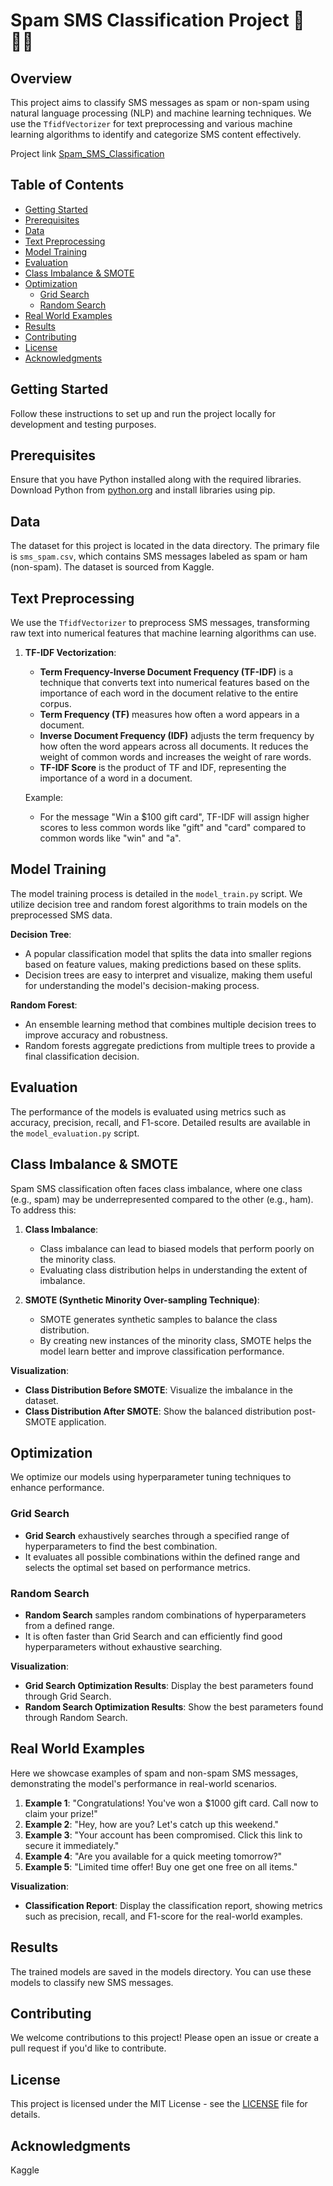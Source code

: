 # Spam SMS Classification Project 📱🕵️‍♂️

## Overview
This project aims to classify SMS messages as spam or non-spam using natural language processing (NLP) and machine learning techniques. We use the `TfidfVectorizer` for text preprocessing and various machine learning algorithms to identify and categorize SMS content effectively.

Project link [Spam_SMS_Classification](https://spam-sms-classification.streamlit.app/)

## Table of Contents
- [Getting Started](#getting-started)
- [Prerequisites](#prerequisites)
- [Data](#data)
- [Text Preprocessing](#text-preprocessing)
- [Model Training](#model-training)
- [Evaluation](#evaluation)
- [Class Imbalance & SMOTE](#class-imbalance--smote)
- [Optimization](#optimization)
  - [Grid Search](#grid-search)
  - [Random Search](#random-search)
- [Real World Examples](#real-world-examples)
- [Results](#results)
- [Contributing](#contributing)
- [License](#license)
- [Acknowledgments](#acknowledgments)

## Getting Started
Follow these instructions to set up and run the project locally for development and testing purposes.

## Prerequisites
Ensure that you have Python installed along with the required libraries. Download Python from [python.org](https://www.python.org/) and install libraries using pip.

## Data
The dataset for this project is located in the data directory. The primary file is `sms_spam.csv`, which contains SMS messages labeled as spam or ham (non-spam). The dataset is sourced from Kaggle.

## Text Preprocessing
We use the `TfidfVectorizer` to preprocess SMS messages, transforming raw text into numerical features that machine learning algorithms can use.

1. **TF-IDF Vectorization**:
   - **Term Frequency-Inverse Document Frequency (TF-IDF)** is a technique that converts text into numerical features based on the importance of each word in the document relative to the entire corpus.
   - **Term Frequency (TF)** measures how often a word appears in a document.
   - **Inverse Document Frequency (IDF)** adjusts the term frequency by how often the word appears across all documents. It reduces the weight of common words and increases the weight of rare words.
   - **TF-IDF Score** is the product of TF and IDF, representing the importance of a word in a document.

   Example:
   - For the message "Win a $100 gift card", TF-IDF will assign higher scores to less common words like "gift" and "card" compared to common words like "win" and "a".

## Model Training
The model training process is detailed in the `model_train.py` script. We utilize decision tree and random forest algorithms to train models on the preprocessed SMS data.

**Decision Tree**:
   - A popular classification model that splits the data into smaller regions based on feature values, making predictions based on these splits.
   - Decision trees are easy to interpret and visualize, making them useful for understanding the model's decision-making process.

**Random Forest**:
   - An ensemble learning method that combines multiple decision trees to improve accuracy and robustness.
   - Random forests aggregate predictions from multiple trees to provide a final classification decision.

## Evaluation
The performance of the models is evaluated using metrics such as accuracy, precision, recall, and F1-score. Detailed results are available in the `model_evaluation.py` script.

## Class Imbalance & SMOTE
Spam SMS classification often faces class imbalance, where one class (e.g., spam) may be underrepresented compared to the other (e.g., ham). To address this:

1. **Class Imbalance**:
   - Class imbalance can lead to biased models that perform poorly on the minority class.
   - Evaluating class distribution helps in understanding the extent of imbalance.

2. **SMOTE (Synthetic Minority Over-sampling Technique)**:
   - SMOTE generates synthetic samples to balance the class distribution.
   - By creating new instances of the minority class, SMOTE helps the model learn better and improve classification performance.

**Visualization**:
   - **Class Distribution Before SMOTE**: Visualize the imbalance in the dataset.
   - **Class Distribution After SMOTE**: Show the balanced distribution post-SMOTE application.

## Optimization
We optimize our models using hyperparameter tuning techniques to enhance performance.

### Grid Search
- **Grid Search** exhaustively searches through a specified range of hyperparameters to find the best combination.
- It evaluates all possible combinations within the defined range and selects the optimal set based on performance metrics.

### Random Search
- **Random Search** samples random combinations of hyperparameters from a defined range.
- It is often faster than Grid Search and can efficiently find good hyperparameters without exhaustive searching.

**Visualization**:
   - **Grid Search Optimization Results**: Display the best parameters found through Grid Search.
   - **Random Search Optimization Results**: Show the best parameters found through Random Search.

## Real World Examples
Here we showcase examples of spam and non-spam SMS messages, demonstrating the model's performance in real-world scenarios.

1. **Example 1**: "Congratulations! You've won a $1000 gift card. Call now to claim your prize!"
2. **Example 2**: "Hey, how are you? Let's catch up this weekend."
3. **Example 3**: "Your account has been compromised. Click this link to secure it immediately."
4. **Example 4**: "Are you available for a quick meeting tomorrow?"
5. **Example 5**: "Limited time offer! Buy one get one free on all items."

**Visualization**:
   - **Classification Report**: Display the classification report, showing metrics such as precision, recall, and F1-score for the real-world examples.

## Results
The trained models are saved in the models directory. You can use these models to classify new SMS messages.

## Contributing
We welcome contributions to this project! Please open an issue or create a pull request if you'd like to contribute.

## License
This project is licensed under the MIT License - see the [LICENSE](LICENSE) file for details.

## Acknowledgments
Kaggle

